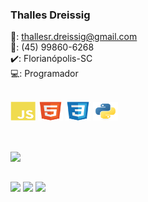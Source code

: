 ### Thalles Dreissig

📧: thallesr.dreissig@gmail.com <br>
 📱:  (45) 99860-6268 <br>
✔️: Florianópolis-SC <br>
💻: Programador<br>

<div style="display: inline_block"><br>
  <img text-align="center" alt="Js" height="30" width="40" src="https://raw.githubusercontent.com/devicons/devicon/master/icons/javascript/javascript-plain.svg">
  <img text-align="center" alt="HTML" height="30" width="40" src="https://raw.githubusercontent.com/devicons/devicon/master/icons/html5/html5-original.svg">
  <img text-align="center" alt="CSS" height="30" width="40" src="https://raw.githubusercontent.com/devicons/devicon/master/icons/css3/css3-original.svg">
  <img text-align="center" alt="Python" height="30" width="40" src="https://raw.githubusercontent.com/devicons/devicon/master/icons/python/python-original.svg">
</div>

##
<div style="display: inline_block"><br>
  <a href="https://github.com/thalles-dreissig20">
  <img height="180em" src="https://github-readme-stats.vercel.app/api/top-langs/?username=thalles-dreissig20&layout=compact&langs_count=7&theme=dracula"/>
</div>

 ##

  <a href = "mailto:thallesr.dreissig@gmail.com" ><img src="https://img.shields.io/badge/Gmail-D14836?style=for-the-badge&logo=gmail&logoColor=white" target="_blank"></a>
  <a href="https://www.linkedin.com/in/thalles-dreissig-21b83b227/" target="_blank"><img src="https://img.shields.io/badge/LinkedIn-0077B5?style=for-the-badge&logo=linkedin&logoColor=white" target="_blank"></a> 
 <a href="https://wa.me/5545998606268" target="_blank"><img src="https://img.shields.io/badge/WhatsApp-25D366?style=for-the-badge&logo=whatsapp&logoColor=white" target="_blank"></a> 
 

